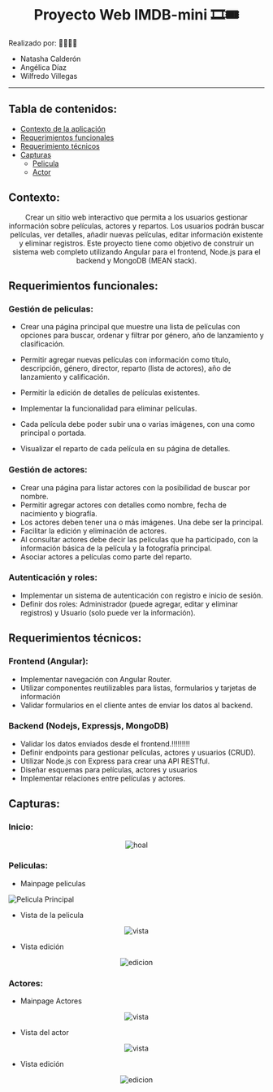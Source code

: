 <h1 align="center">
Proyecto Web  IMDB-mini 🎞🎟
</h1>
<div align="left">
Realizado por: 👨‍🎓👩‍🎓

<ul >
    <li>Natasha Calderón</li>
    <li>Angélica Díaz</li>
    <li>Wilfredo Villegas</li>
</ul>
</div>

-----
## Tabla de contenidos:

- [Contexto de la aplicación](#contexto)
- [Requerimientos funcionales](#requerimientos-funcionales)
- [Requerimiento técnicos](#requerimientos-técnicos)
- [Capturas](#capturas)
    - [Pelicula](#peliculas)
    - [Actor](#actores)

## Contexto:

<p align="center">
Crear un sitio web interactivo que permita a los usuarios gestionar información sobre películas, actores y repartos. Los usuarios podrán buscar películas, ver detalles, añadir nuevas películas, editar información existente y eliminar
registros. Este proyecto tiene como objetivo de construir un
sistema web completo utilizando Angular para el frontend, Node.js para el backend y MongoDB (MEAN stack).
</p>

## Requerimientos funcionales:

### Gestión de peliculas:

* Crear una página principal que muestre una lista de películas con opciones para buscar, ordenar y filtrar por género, año de lanzamiento y clasificación.

* Permitir agregar nuevas películas con información como título, descripción, género, director, reparto (lista de actores), año de lanzamiento y calificación.

* Permitir la edición de detalles de películas existentes.

* Implementar la funcionalidad para eliminar películas.

* Cada película debe poder subir una o varias imágenes, con una como principal o portada. 
* Visualizar el reparto de cada película en su página de detalles.

### Gestión de actores:

* Crear una página para listar actores con la posibilidad de buscar por nombre.
* Permitir agregar actores con detalles como nombre, fecha de nacimiento y
biografía.
* Los actores deben tener una o más imágenes. Una debe ser la principal.
* Facilitar la edición y eliminación de actores.
* Al consultar actores debe decir las películas que ha participado, con la información básica de la película y la fotografía principal.
* Asociar actores a películas como parte del reparto.

### Autenticación y roles:
* Implementar un sistema de autenticación con registro e inicio de sesión.
* Definir dos roles: Administrador (puede agregar, editar y eliminar registros) y Usuario (solo puede ver la información).


## Requerimientos técnicos:
### Frontend (Angular):
* Implementar navegación con Angular Router.
* Utilizar componentes reutilizables para listas, formularios y tarjetas de información
* Validar formularios en el cliente antes de enviar los datos al backend.

### Backend (Nodejs, Expressjs, MongoDB)
* Validar los datos enviados desde el frontend.!!!!!!!!!
* Definir endpoints para gestionar películas, actores y usuarios (CRUD).
* Utilizar Node.js con Express para crear una API RESTful.
* Diseñar esquemas para películas, actores y usuarios
* Implementar relaciones entre películas y actores.


## Capturas:

### Inicio:

<div style="text-align: center;">
<img 
src="./images/login.png"
alt="hoal"
></img>
</div>


### Peliculas:
- Mainpage peliculas

![Pelicula Principal](./images/MoviePage.png)

- Vista de la pelicula

<div style="text-align: center;">
<img 
src="./images/MovieView.png"
alt="vista"
></img>
</div>

- Vista edición

<div style="text-align: center;">
<img 
src="./images/MovieEdit.png"
alt="edicion"
></img>
</div>

### Actores:

- Mainpage Actores

<div style="text-align: center;">
<img 
src="./images/ActorPage.png"
alt="vista"
></img>
</div>

- Vista del actor

<div style="text-align: center;">
<img 
src="./images/ActorView.png"
alt="vista"
></img>
</div>

- Vista edición

<div style="text-align: center;">
<img 
src="./images/ActorEdit.png"
alt="edicion"
></img>
</div>